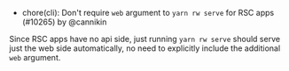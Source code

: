 - chore(cli): Don't require `web` argument to `yarn rw serve` for RSC apps (#10265) by @cannikin

Since RSC apps have no api side, just running `yarn rw serve` should serve just the web side automatically, no need to explicitly include the additional `web` argument.
